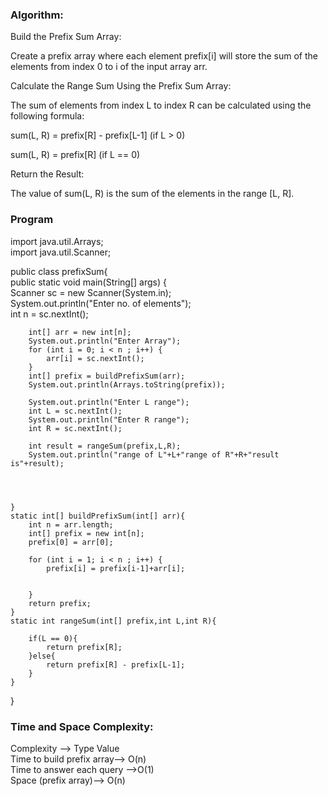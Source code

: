 ### Algorithm:
Build the Prefix Sum Array:

Create a prefix array where each element prefix[i] will store the sum of the elements from index 0 to i of the input array arr.

Calculate the Range Sum Using the Prefix Sum Array:

The sum of elements from index L to index R can be calculated using the following formula:

sum(L, R) = prefix[R] - prefix[L-1] (if L > 0)

sum(L, R) = prefix[R] (if L == 0)

Return the Result:

The value of sum(L, R) is the sum of the elements in the range [L, R].

### Program

import java.util.Arrays;  
import java.util.Scanner;  

public class prefixSum{    
    public static void main(String[] args) {  
        Scanner sc = new Scanner(System.in);  
        System.out.println("Enter no. of elements");  
        int n = sc.nextInt();  

        int[] arr = new int[n];
        System.out.println("Enter Array");
        for (int i = 0; i < n ; i++) {
            arr[i] = sc.nextInt();
        }
        int[] prefix = buildPrefixSum(arr);
        System.out.println(Arrays.toString(prefix));

        System.out.println("Enter L range");
        int L = sc.nextInt();
        System.out.println("Enter R range");
        int R = sc.nextInt();

        int result = rangeSum(prefix,L,R);
        System.out.println("range of L"+L+"range of R"+R+"result is"+result);




    }
    static int[] buildPrefixSum(int[] arr){
        int n = arr.length;
        int[] prefix = new int[n];
        prefix[0] = arr[0];

        for (int i = 1; i < n ; i++) {
            prefix[i] = prefix[i-1]+arr[i];


        }
        return prefix;
    }
    static int rangeSum(int[] prefix,int L,int R){

        if(L == 0){
            return prefix[R];
        }else{
            return prefix[R] - prefix[L-1];
        }
    }

}
### Time and Space Complexity:

Complexity -->  Type	Value  
Time to build prefix array-->	O(n)  
Time to answer each query	-->O(1)  
Space (prefix array)-->	O(n)  

